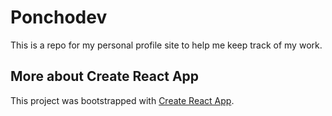 # Ponchodev

This is a repo for my personal profile site to help me keep track of my work.

## More about Create React App

This project was bootstrapped with [Create React App](https://github.com/facebook/create-react-app).
